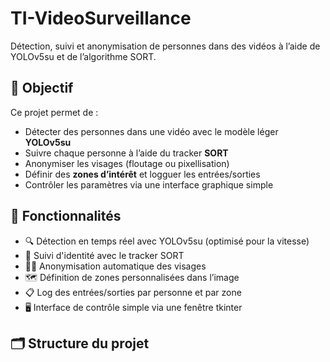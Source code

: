 # TI-VideoSurveillance

Détection, suivi et anonymisation de personnes dans des vidéos à l’aide de YOLOv5su et de l’algorithme SORT.

## 📌 Objectif

Ce projet permet de :
- Détecter des personnes dans une vidéo avec le modèle léger **YOLOv5su**
- Suivre chaque personne à l’aide du tracker **SORT**
- Anonymiser les visages (floutage ou pixellisation)
- Définir des **zones d’intérêt** et logguer les entrées/sorties
- Contrôler les paramètres via une interface graphique simple

## 🔧 Fonctionnalités

- 🔍 Détection en temps réel avec YOLOv5su (optimisé pour la vitesse)
- 🎯 Suivi d'identité avec le tracker SORT
- 🕵️‍♂️ Anonymisation automatique des visages
- 🗺️ Définition de zones personnalisées dans l’image
- 📋 Log des entrées/sorties par personne et par zone
- 🖥️ Interface de contrôle simple via une fenêtre tkinter

## 🗂️ Structure du projet


